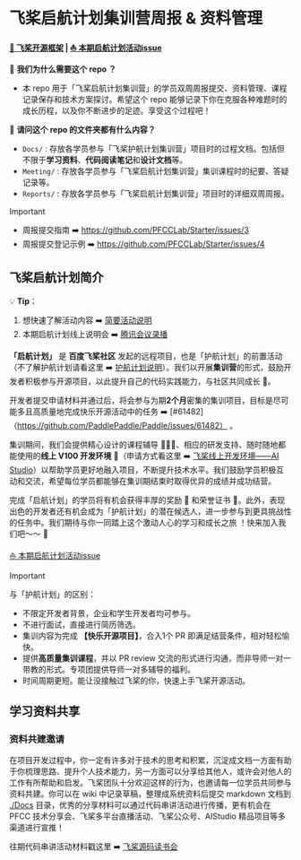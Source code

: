 # 飞桨启航计划集训营周报 & 资料管理
**[🚀 飞桨开源框架](https://github.com/PaddlePaddle/Paddle) | [⛵ 本期启航计划活动issue](https://github.com/PaddlePaddle/Paddle/issues/62347)**

🤔 **我们为什么需要这个 repo ？**
- 本 repo 用于「飞桨启航计划集训营」的学员双周周报提交、资料管理、课程记录保存和技术方案探讨。希望这个 repo 能够记录下你在克服各种难题时的成长历程，以及你不断进步的足迹。享受这个过程吧！ 

📁 **请问这个 repo 的文件夹都有什么内容？**
- `Docs/` : 存放各学员参与「飞桨护航计划集训营」项目时的过程文档。包括但不限于**学习资料**、**代码阅读笔记**和**设计文档**等。
- `Meeting/` : 存放各学员参与「飞桨启航计划集训营」集训课程时的纪要、答疑记录等。
- `Reports/` :  存放各学员参与「飞桨启航计划集训营」项目时的详细双周周报。

> [!IMPORTANT]  
> - 周报提交指南 ➡️ https://github.com/PFCCLab/Starter/issues/3
> - 周报提交登记示例 ➡️ https://github.com/PFCCLab/Starter/issues/4


## 飞桨启航计划简介
💡 **Tip**：
  1. 想快速了解活动内容  ➡️ [简要活动说明](https://www.canva.cn/design/DAF-t5Ddr1Y/e27q_Kp5CRm8tF1uT6yg0g/view?utm_content=DAF-t5Ddr1Y&utm_campaign=designshare&utm_medium=link&utm_source=editor)  
  2. 本期启航计划线上说明会 ➡️ [腾讯会议录播](https://meeting.tencent.com/v2/cloud-record/share?id=c556f70e-69a3-4b1d-aa93-9c372bad715c&from=3&is-single=false&record_type=2)

**「启航计划」** 是 **百度飞桨社区** 发起的远程项目，也是「护航计划」的前置活动（不了解护航计划请看这里 ➡️ [护航计划说明](https://github.com/PFCCLab/Camp)）。我们以开展**集训营**的形式，鼓励开发者积极参与开源项目，以此提升自己的代码实践能力，与社区共同成长 💪。

开发者提交申请材料并通过后，将会参与为期**2个月**密集的集训项目，目标是尽可能多且高质量地完成快乐开源活动中的任务 ➡️ [#61482]（https://github.com/PaddlePaddle/Paddle/issues/61482） 。

集训期间，我们会提供精心设计的课程辅导 🧑🏻‍💻、相应的研发支持、随时随地都能使用的**线上 V100 开发环境** 🔧（申请方式看这里 ➡️ [飞桨线上开发环境——AI Studio](https://github.com/PaddlePaddle/community/tree/master/pfcc/call-for-contributions#%E9%A3%9E%E6%A1%A8%E7%BA%BF%E4%B8%8A%E5%BC%80%E5%8F%91%E7%8E%AF%E5%A2%83ai-studio)）以帮助学员更好地融入项目，不断提升技术水平。我们鼓励学员积极互动和交流，希望每位学员都能够在集训期结束时取得优异的成绩并成功结营。

完成「启航计划」的学员将有机会获得丰厚的奖励 🎁 和荣誉证书 📃。此外，表现出色的开发者还有机会成为「护航计划」的潜在候选人，进一步参与到更具挑战性的任务中。我们期待与你一同踏上这个激动人心的学习和成长之旅 ！快来加入我们吧～～ 💓 

[⛵ 本期启航计划活动issue](https://github.com/PaddlePaddle/Paddle/issues/62347)

> [!IMPORTANT]  
> 与「护航计划」的区别：
>   * 不限定开发者背景，企业和学生开发者均可参与。
>   * 不进行面试，直接进行简历筛选。
>   * 集训内容为完成 **【快乐开源项目】**，合入1个 PR 即满足结营条件，相对轻松愉快。
>   * 提供**高质量集训课程**，并以 PR review 交流的形式进行沟通，而非导师一对一带教的形式。专项团提供导师一对多辅导的福利。
>   * 时间周期更短。能让没接触过飞桨的你，快速上手飞桨开源活动。

## 学习资料共享

### 资料共建邀请

在项目开发过程中，你一定有许多对于技术的思考和积累，沉淀成文档一方面有助于你梳理思路、提升个人技术能力，另一方面可以分享给其他人，或许会对他人的工作有所帮助和启发。飞桨团队十分欢迎这样的行为，也邀请每一位学员共同参与资料共建。你可以在 wiki 中记录草稿，整理成系统资料后提交 markdown 文档到 [./Docs](https://github.com/PFCCLab/Starter/tree/main/Docs) 目录，优秀的分享材料可以通过代码串讲活动进行传播，更有机会在 PFCC 技术分享会、飞桨多平台直播活动、飞桨公众号、AIStudio 精品项目等多渠道进行宣推！

往期代码串讲活动材料戳这里 ➡️ [飞桨源码读书会](https://github.com/PaddlePaddle/community/tree/master/pfcc/paddle-code-reading)